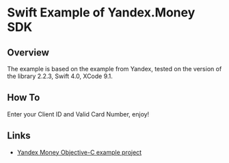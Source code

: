 
# Swift Example of Yandex.Money SDK  

## Overview

The example is based on the example from Yandex, tested on the version of the library 2.2.3, Swift 4.0, XCode 9.1.

## How To

Enter your Client ID and Valid Card Number, enjoy!

## Links

* [Yandex Money Objective-C example project](https://github.com/yandex-money/yandex-money-sdk-objc/tree/master/Example)

